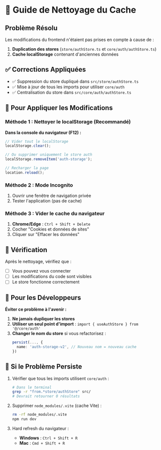 # 🧹 Guide de Nettoyage du Cache

## Problème Résolu
Les modifications du frontend n'étaient pas prises en compte à cause de :
1. **Duplication des stores** (`store/authStore.ts` et `core/auth/authStore.ts`)
2. **Cache localStorage** contenant d'anciennes données

## ✅ Corrections Appliquées
- ✅ Suppression du store dupliqué dans `src/store/authStore.ts`
- ✅ Mise à jour de tous les imports pour utiliser `core/auth`
- ✅ Centralisation du store dans `src/core/auth/authStore.ts`

## 🔧 Pour Appliquer les Modifications

### Méthode 1 : Nettoyer le localStorage (Recommandé)

**Dans la console du navigateur (F12) :**
```javascript
// Vider tout le localStorage
localStorage.clear();

// Ou supprimer uniquement le store auth
localStorage.removeItem('auth-storage');

// Recharger la page
location.reload();
```

### Méthode 2 : Mode Incognito
1. Ouvrir une fenêtre de navigation privée
2. Tester l'application (pas de cache)

### Méthode 3 : Vider le cache du navigateur
1. **Chrome/Edge** : `Ctrl + Shift + Delete`
2. Cocher "Cookies et données de sites"
3. Cliquer sur "Effacer les données"

## 🎯 Vérification

Après le nettoyage, vérifiez que :
- [ ] Vous pouvez vous connecter
- [ ] Les modifications du code sont visibles
- [ ] Le store fonctionne correctement

## 📝 Pour les Développeurs

**Éviter ce problème à l'avenir :**

1. **Ne jamais dupliquer les stores**
2. **Utiliser un seul point d'import** : `import { useAuthStore } from '@/core/auth'`
3. **Changer le nom du store** si vous refactorisez :
   ```typescript
   persist(..., {
     name: 'auth-storage-v2', // Nouveau nom = nouveau cache
   })
   ```

## 🚨 Si le Problème Persiste

1. Vérifier que tous les imports utilisent `core/auth` :
   ```bash
   # Dans le terminal
   grep -r "from.*store/authStore" src/
   # Devrait retourner 0 résultats
   ```

2. Supprimer `node_modules/.vite` (cache Vite) :
   ```bash
   rm -rf node_modules/.vite
   npm run dev
   ```

3. Hard refresh du navigateur :
   - **Windows** : `Ctrl + Shift + R`
   - **Mac** : `Cmd + Shift + R`
